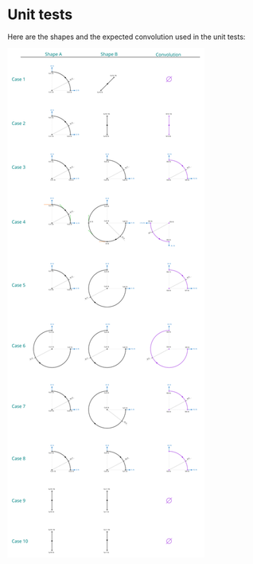 # Unit tests

Here are the shapes and the expected convolution used in the unit tests:

![drawings](Drawings/drawing.svg)